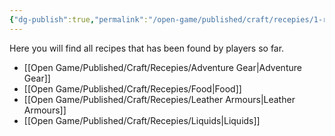 ```yaml
---
{"dg-publish":true,"permalink":"/open-game/published/craft/recepies/1-recipes/"}
---
```


Here you will find all recipes that has been found by players so far.

- [[Open Game/Published/Craft/Recepies/Adventure Gear\|Adventure Gear]]
- [[Open Game/Published/Craft/Recepies/Food\|Food]]
- [[Open Game/Published/Craft/Recepies/Leather Armours\|Leather Armours]]
- [[Open Game/Published/Craft/Recepies/Liquids\|Liquids]]
